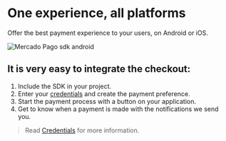 # One experience, all platforms

Offer the best payment experience to your users, on Android or iOS.

![Mercado Pago sdk android](/images/mobile-sdk-flow.png)

## It is very easy to integrate the checkout:

1. Include the SDK in your project.
2. Enter your [credentials]([FAKER][CREDENTIALS][URL]) and create the payment preference.
3. Start the payment process with a button on your application.
4. Get to know when a payment is made with the notifications we send you.

> Read [Credentials](https://www.mercadopago[FAKER][URL][DOMAIN]/developers/en/guides/resources/credentials) for more information. 